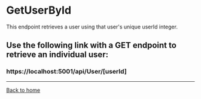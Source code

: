 # GetUserById

This endpoint retrieves a user using that user's unique userId integer.


## Use the following link with a GET endpoint to retrieve an individual user:
### https://localhost:5001/api/User/[userId]

---
[Back to home](../../../README.md)
